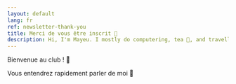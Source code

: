 ```yaml
---
layout: default
lang: fr
ref: newsletter-thank-you
title: Merci de vous être inscrit 🎉
description: Hi, I'm Mayeu. I mostly do computering, tea 🍵, and travelling
---
```


Bienvenue au club ! 🎉

Vous entendrez rapidement parler de moi 👋
